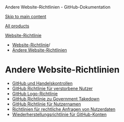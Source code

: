 Andere Website-Richtlinien - GitHub-Dokumentation

[Skip to main content](#main-content)

[All products](/de)

[Website-Richtlinie](/de/site-policy)

* [Website-Richtlinie](/de/site-policy)/
* [Andere Website-Richtlinien](/de/site-policy/other-site-policies)

Andere Website-Richtlinien
==========

* [GitHub und Handelskontrollen](/de/site-policy/other-site-policies/github-and-trade-controls)
* [GitHub Richtlinie für verstorbene Nutzer](/de/site-policy/other-site-policies/github-deceased-user-policy)
* [GitHub Logo-Richtlinie](/de/site-policy/other-site-policies/github-logo-policy)
* [GitHub Richtlinie zu Government Takedown](/de/site-policy/other-site-policies/github-government-takedown-policy)
* [GitHub Richtlinie für Nutzernamen](/de/site-policy/other-site-policies/github-username-policy)
* [Richtlinien für rechtliche Anfragen von Nutzerdaten](/de/site-policy/other-site-policies/guidelines-for-legal-requests-of-user-data)
* [Wiederherstellungsrichtlinie für GitHub-Konten](/de/site-policy/other-site-policies/github-account-recovery-policy)
